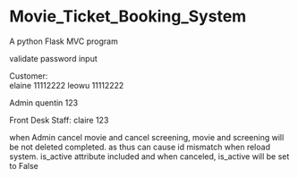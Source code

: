 # Movie_Ticket_Booking_System
A python Flask MVC program

validate password input

Customer:  
elaine  11112222
leowu   11112222

Admin
quentin 123

Front Desk Staff:
claire 123



when Admin cancel movie and cancel screening, movie and screening will be not deleted completed. as thus can cause id mismatch when reload system. is_active attribute included and when canceled, is_active will be set to False